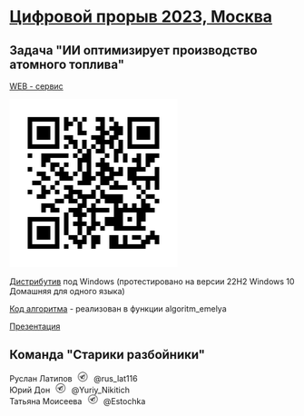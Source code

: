 # [Цифровой прорыв 2023, Москва](https://hacks-ai.ru/hackathons.html?eventId=969092) 


## Задача "ИИ оптимизирует производство атомного топлива"


[WEB - сервис](https://rosatom.streamlit.app/)

![qrcode](streamlit_app/images/qrcode.gif)


[Дистрибутив](https://drive.google.com/file/d/1zeSgDcDoq32e9phg6LMVinFFRT71Tjcd/view?usp=sharing) под Windows (протестировано на версии 22H2 Windows 10 Домашняя для одного языка)

[Код алгоритма](streamlit_app/streamlit_app.py) - реализован в функции algoritm_emelya


[Презентация](presentation.pdf)


## Команда "Старики разбойники"


Руслан Латипов <img src="streamlit_app/images/telegram_logo.png" width="30"> @rus_lat116 \
Юрий Дон <img src="streamlit_app/images/telegram_logo.png" width="30"> @Yuriy_Nikitich \
Татьяна Моисеева <img src="streamlit_app/images/telegram_logo.png" width="30"> @Estochka
